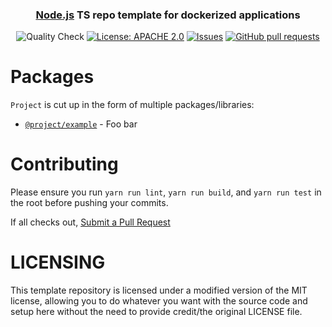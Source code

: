 <div align="center">
  <h3>
    <a href="https://nodejs.org/">Node.js</a> TS repo template for dockerized applications
  </h3>

  <p>
      <img src="https://github.com/didinele/typescript-docker-monorepo/actions/workflows/quality.yml/badge.svg" alt="Quality Check">
      <a href="https://github.com/didinele/typescript-docker-monorepo/blob/main/LICENSE"><img src="https://img.shields.io/badge/License-Apache%202.0-yellow.svg" alt="License: APACHE 2.0"></a>
      <a href="https://github.com/didinele/typescript-docker-monorepo/issues"><img src="https://img.shields.io/github/issues-raw/didinele/typescript-docker-monorepo.svg?maxAge=25000" alt="Issues"></a>
      <a href="https://github.com/didinele/typescript-docker-monorepo/pulls"><img src="https://img.shields.io/github/issues-pr/didinele/typescript-docker-monorepo.svg?style=flat" alt="GitHub pull requests"></a><br>
  </p>
</div>

# Packages

`Project` is cut up in the form of multiple packages/libraries:

- [`@project/example`](https://github.com/didinele/typescript-docker-monorepo/tree/main/libs/example) - Foo bar

# Contributing

Please ensure you run `yarn run lint`, `yarn run build`, and `yarn run test` in the root before pushing your commits.

If all checks out, [Submit a Pull Request](https://github.com/didinele/typescript-docker-monorepo/compare)

# LICENSING

This template repository is licensed under a modified version of the MIT license, allowing you to do whatever you want
with the source code and setup here without the need to provide credit/the original LICENSE file.
